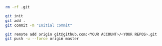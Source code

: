 ```bash
rm -rf .git
```

```bash
git init
git add .
git commit -m "Initial commit"
```

```bash
git remote add origin git@github.com:<YOUR ACCOUNT>/<YOUR REPOS>.git
git push -u --force origin master
```
